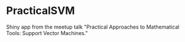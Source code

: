 # PracticalSVM
Shiny app from the meetup talk "Practical Approaches to Mathematical Tools: Support Vector Machines."
